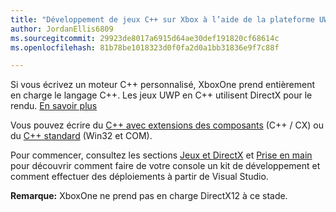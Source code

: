 ```yaml
---
title: "Développement de jeux C++ sur Xbox à l’aide de la plateforme UWP"
author: JordanEllis6809
ms.sourcegitcommit: 29923de8017a6915d64ae30def191820cf68614c
ms.openlocfilehash: 81b78be1018323d0f0fa2d0a1bb31836e9f7c88f

---
```


Si vous écrivez un moteur C++ personnalisé, XboxOne prend entièrement en charge le langage C++. Les jeux UWP en C++ utilisent DirectX pour le rendu. [En savoir plus](https://msdn.microsoft.com/en-us/library/windows/desktop/ee663274(v=vs.85).aspx)

Vous pouvez écrire du [C++ avec extensions des composants](https://msdn.microsoft.com/en-us/library/windows/apps/hh699871.aspx) (C++ / CX) ou du [C++ standard](https://msdn.microsoft.com/en-us/library/windows/apps/mt592904.aspx) (Win32 et COM).

Pour commencer, consultez les sections [Jeux et DirectX](https://msdn.microsoft.com/windows/uwp/gaming/index) et [Prise en main](https://msdn.microsoft.com/en-us/windows/uwp/xbox-apps/index) pour découvrir comment faire de votre console un kit de développement et comment effectuer des déploiements à partir de Visual Studio.

**Remarque:** XboxOne ne prend pas en charge DirectX12 à ce stade.




<!--HONumber=Jun16_HO5-->


